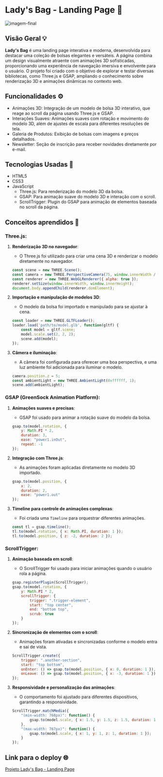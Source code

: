 # Lady's Bag - Landing Page 👜

![imagem-final](https://github.com/user-attachments/assets/b356917a-4465-4ebf-853f-955c83b19056)

## Visão Geral 💡

**Lady's Bag** é uma landing page interativa e moderna, desenvolvida para destacar uma coleção de bolsas elegantes e versáteis. A página combina um design visualmente atraente com animações 3D sofisticadas, proporcionando uma experiência de navegação imersiva e envolvente para o usuário. O projeto foi criado com o objetivo de explorar e testar diversas bibliotecas, como Three.js e GSAP, ampliando o conhecimento sobre renderização 3D e animações dinâmicas no contexto web.

## Funcionalidades ⚙️

- Animações 3D: Integração de um modelo de bolsa 3D interativo, que reage ao scroll da página usando Three.js e GSAP.
- Interações Suaves: Animações suaves com rotação e movimento do modelo 3D, além de ajustes de escala para diferentes resoluções de tela.
- Galeria de Produtos: Exibição de bolsas com imagens e preços detalhados.
- Newsletter: Seção de inscrição para receber novidades diretamente por e-mail.

## Tecnologias Usadas 📌

- HTML5
- CSS3
- JavaScript
  - Three.js: Para renderização do modelo 3D da bolsa.
  - GSAP: Para animação suave do modelo 3D e interação com o scroll.
  - ScrollTrigger: Plugin do GSAP para animação de elementos baseada no scroll da página.

## Conceitos aprendidos 📖

### Three.js:
1. **Renderização 3D no navegador**:
   - O Three.js foi utilizado para criar uma cena 3D e renderizar o modelo diretamente no navegador.
   ```javascript
   const scene = new THREE.Scene();
   const camera = new THREE.PerspectiveCamera(75, window.innerWidth / window.innerHeight, 0.1, 1000);
   const renderer = new THREE.WebGLRenderer({ alpha: true });
   renderer.setSize(window.innerWidth, window.innerHeight);
   document.body.appendChild(renderer.domElement);
   ```

2. **Importação e manipulação de modelos 3D**:
   - O modelo da bolsa foi importado e manipulado para se ajustar à cena.
   ```javascript
   const loader = new THREE.GLTFLoader();
   loader.load('path/to/model.glb', function(gltf) {
       const model = gltf.scene;
       model.scale.set(2, 2, 2);
       scene.add(model);
   });
   ```

3. **Câmera e iluminação**:
   - A câmera foi configurada para oferecer uma boa perspectiva, e uma luz ambiente foi adicionada para iluminar o modelo.
   ```javascript
   camera.position.z = 5;
   const ambientLight = new THREE.AmbientLight(0xffffff, 1);
   scene.add(ambientLight);
   ```

### GSAP (GreenSock Animation Platform):
1. **Animações suaves e precisas**:
   - GSAP foi usado para animar a rotação suave do modelo da bolsa.
   ```javascript
   gsap.to(model.rotation, { 
       y: Math.PI * 2, 
       duration: 3, 
       ease: "power1.inOut", 
       repeat: -1 
   });
   ```

2. **Integração com Three.js**:
   - As animações foram aplicadas diretamente no modelo 3D importado.
   ```javascript
   gsap.to(model.position, {
       x: 2,
       duration: 2,
       ease: "power1.out"
   });
   ```

3. **Timeline para controle de animações complexas**:
   - Foi criada uma `Timeline` para orquestrar diferentes animações.
   ```javascript
   const tl = gsap.timeline();
   tl.to(model.rotation, { x: Math.PI, duration: 1 });
   tl.to(model.position, { z: -2, duration: 2 });
   ```

### ScrollTrigger:
1. **Animação baseada em scroll**:
   - O ScrollTrigger foi usado para iniciar animações quando o usuário rola a página.
   ```javascript
   gsap.registerPlugin(ScrollTrigger);
   gsap.to(model.rotation, {
       y: Math.PI * 2,
       scrollTrigger: {
           trigger: ".trigger-element",
           start: "top center",
           end: "bottom top",
           scrub: true
       }
   });
   ```

2. **Sincronização de elementos com o scroll**:
   - Animações foram ativadas e sincronizadas conforme o modelo entra e sai de vista.
   ```javascript
   ScrollTrigger.create({
       trigger: ".another-section",
       start: "top bottom",
       onEnter: () => gsap.to(model.position, { x: 0, duration: 1 }),
       onLeave: () => gsap.to(model.position, { x: -3, duration: 1 })
   });
   ```

3. **Responsividade e personalização das animações**:
   - O comportamento foi ajustado para diferentes dispositivos, garantindo a responsividade.
   ```javascript
   ScrollTrigger.matchMedia({
       "(min-width: 768px)": function() {
           gsap.to(model.scale, { x: 1.5, y: 1.5, z: 1.5, duration: 1 });
       },
       "(max-width: 767px)": function() {
           gsap.to(model.scale, { x: 1, y: 1, z: 1, duration: 1 });
       }
   });
   ```

## Link para o deploy 🌐

[Projeto Lady's Bag - Landing Page]()
